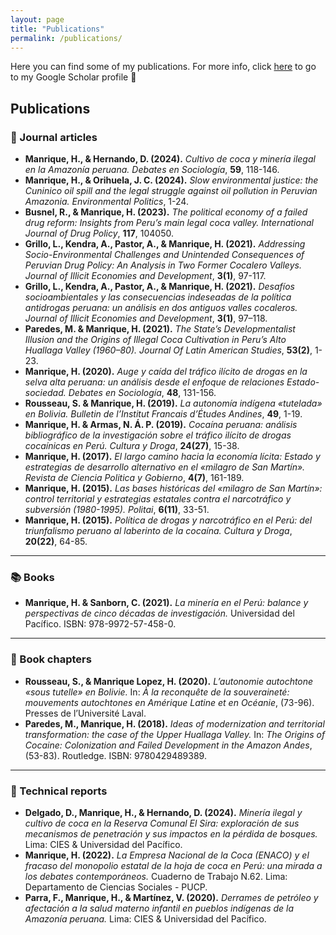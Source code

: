 ```yaml
---
layout: page
title: "Publications"
permalink: /publications/
---
```


Here you can find some of my publications. For more info, click [here](https://scholar.google.com/citations?user=6iDYX1AAAAAJ&hl=en) to go to my Google Scholar profile 🙂

## Publications

### 📃 Journal articles
- **Manrique, H., & Hernando, D. (2024).** *Cultivo de coca y minería ilegal en la Amazonía peruana.* *Debates en Sociología*, **59**, 118-146.
- **Manrique, H., & Orihuela, J. C. (2024).** *Slow environmental justice: the Cuninico oil spill and the legal struggle against oil pollution in Peruvian Amazonia.* *Environmental Politics*, 1-24.
- **Busnel, R., & Manrique, H. (2023).** *The political economy of a failed drug reform: Insights from Peru’s main legal coca valley.* *International Journal of Drug Policy*, **117**, 104050.
- **Grillo, L., Kendra, A., Pastor, A., & Manrique, H. (2021).** *Addressing Socio-Environmental Challenges and Unintended Consequences of Peruvian Drug Policy: An Analysis in Two Former Cocalero Valleys.* *Journal of Illicit Economies and Development*, **3(1)**, 97-117.
- **Grillo, L., Kendra, A., Pastor, A., & Manrique, H. (2021).** *Desafíos socioambientales y las consecuencias indeseadas de la política antidrogas peruana: un análisis en dos antiguos valles cocaleros.* *Journal of Illicit Economies and Development*, **3(1)**, 97–118.
- **Paredes, M. & Manrique, H. (2021).** *The State’s Developmentalist Illusion and the Origins of Illegal Coca Cultivation in Peru’s Alto Huallaga Valley (1960–80).* *Journal Of Latin American Studies*, **53(2)**, 1-23.
- **Manrique, H. (2020).** *Auge y caída del tráfico ilícito de drogas en la selva alta peruana: un análisis desde el enfoque de relaciones Estado-sociedad.* *Debates en Sociología*, **48**, 131-156.
- **Rousseau, S. & Manrique, H. (2019).** *La autonomía indígena «tutelada» en Bolivia.* *Bulletin de l’Institut Francais d’Études Andines*, **49**, 1-19.
- **Manrique, H. & Armas, N. Á. P. (2019).** *Cocaína peruana: análisis bibliográfico de la investigación sobre el tráfico ilícito de drogas cocaínicas en Perú.* *Cultura y Droga*, **24(27)**, 15-38.
- **Manrique, H. (2017).** *El largo camino hacia la economía lícita: Estado y estrategias de desarrollo alternativo en el «milagro de San Martín».* *Revista de Ciencia Politica y Gobierno*, **4(7)**, 161-189.
- **Manrique, H. (2015).** *Las bases históricas del «milagro de San Martín»: control territorial y estrategias estatales contra el narcotráfico y subversión (1980-1995).* *Politai*, **6(11)**, 33-51.
- **Manrique, H. (2015).** *Política de drogas y narcotráfico en el Perú: del triunfalismo peruano al laberinto de la cocaína.* *Cultura y Droga*, **20(22)**, 64-85.


---

### 📚 Books
- **Manrique, H. & Sanborn, C. (2021).** *La minería en el Perú: balance y perspectivas de cinco décadas de investigación.* Universidad del Pacífico. ISBN: 978-9972-57-458-0.

---

### 📖 Book chapters
- **Rousseau, S., & Manrique Lopez, H. (2020).** *L’autonomie autochtone «sous tutelle» en Bolivie.* In: *À la reconquête de la souveraineté: mouvements autochtones en Amérique Latine et en Océanie*, (73-96). Presses de l’Université Laval.
- **Paredes, M., Manrique, H. (2018).** *Ideas of modernization and territorial transformation: the case of the Upper Huallaga Valley.* In: *The Origins of Cocaine: Colonization and Failed Development in the Amazon Andes*, (53-83). Routledge. ISBN: 9780429489389.

---

### 📑 Technical reports
- **Delgado, D., Manrique, H., & Hernando, D. (2024).** *Minería ilegal y cultivo de coca en la Reserva Comunal El Sira: exploración de sus mecanismos de penetración y sus impactos en la pérdida de bosques.* Lima: CIES & Universidad del Pacífico.
- **Manrique, H. (2022).** *La Empresa Nacional de la Coca (ENACO) y el fracaso del monopolio estatal de la hoja de coca en Perú: una mirada a los debates contemporáneos.* Cuaderno de Trabajo N.62. Lima: Departamento de Ciencias Sociales - PUCP.
- **Parra, F., Manrique, H., & Martínez, V. (2020).** *Derrames de petróleo y afectación a la salud materno infantil en pueblos indígenas de la Amazonía peruana.* Lima: CIES & Universidad del Pacífico.
